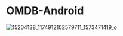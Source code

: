 # OMDB-Android

![15204138_1174912102579711_1573471419_o](https://cloud.githubusercontent.com/assets/17653809/21374411/a3d66540-c6f4-11e6-8b33-fbbfc4fe6569.png)
